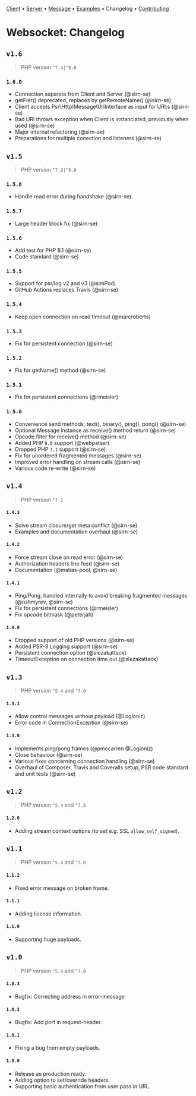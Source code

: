 [Client](Client.md) • [Server](Server.md) • [Message](Message.md) • [Examples](Examples.md) • Changelog • [Contributing](Contributing.md)

# Websocket: Changelog

## `v1.6`

 > PHP version `^7.4|^8.0`

### `1.6.0`
 * Connection separate from Client and Server (@sirn-se)
 * getPier() deprecated, replaces by getRemoteName() (@sirn-se)
 * Client accepts Psr\Http\Message\UriInterface as input for URI:s (@sirn-se)
 * Bad URI throws exception when Client is instanciated, previously when used (@sirn-se)
 * Major internal refactoring (@sirn-se)
 * Preparations for multiple conection and listeners (@sirn-se)

## `v1.5`

 > PHP version `^7.2|^8.0`

### `1.5.8`

 * Handle read error during handshake (@sirn-se)

### `1.5.7`

 * Large header block fix (@sirn-se)

### `1.5.6`

 * Add test for PHP 8.1 (@sirn-se)
 * Code standard (@sirn-se)

### `1.5.5`

 * Support for psr/log v2 and v3 (@simPod)
 * GitHub Actions replaces Travis (@sirn-se)

### `1.5.4`

 * Keep open connection on read timeout (@marcroberts)

### `1.5.3`

 * Fix for persistent connection (@sirn-se)

### `1.5.2`

 * Fix for getName() method (@sirn-se)

### `1.5.1`

 * Fix for persistent connections (@rmeisler)

### `1.5.0`

 * Convenience send methods; text(), binary(), ping(), pong() (@sirn-se)
 * Optional Message instance as receive() method return (@sirn-se)
 * Opcode filter for receive() method (@sirn-se)
 * Added PHP `8.0` support (@webpatser)
 * Dropped PHP `7.1` support (@sirn-se)
 * Fix for unordered fragmented messages (@sirn-se)
 * Improved error handling on stream calls (@sirn-se)
 * Various code re-write (@sirn-se)

## `v1.4`

 > PHP version `^7.1`

#### `1.4.3`

 * Solve stream closure/get meta conflict (@sirn-se)
 * Examples and documentation overhaul (@sirn-se)

#### `1.4.2`

 * Force stream close on read error (@sirn-se)
 * Authorization headers line feed (@sirn-se)
 * Documentation (@matias-pool, @sirn-se)

#### `1.4.1`

 * Ping/Pong, handled internally to avoid breaking fragmented messages (@nshmyrev, @sirn-se)
 * Fix for persistent connections (@rmeisler)
 * Fix opcode bitmask (@peterjah)

#### `1.4.0`

 * Dropped support of old PHP versions (@sirn-se)
 * Added PSR-3 Logging support (@sirn-se)
 * Persistent connection option (@slezakattack)
 * TimeoutException on connection time out (@slezakattack)

## `v1.3`

 > PHP version `^5.4` and `^7.0`

#### `1.3.1`

 * Allow control messages without payload (@Logioniz)
 * Error code in ConnectionException (@sirn-se)

#### `1.3.0`

 * Implements ping/pong frames (@pmccarren @Logioniz)
 * Close behaviour (@sirn-se)
 * Various fixes concerning connection handling (@sirn-se)
 * Overhaul of Composer, Travis and Coveralls setup, PSR code standard and unit tests (@sirn-se)

## `v1.2`

 > PHP version `^5.4` and `^7.0`

#### `1.2.0`

 * Adding stream context options (to set e.g. SSL `allow_self_signed`).

## `v1.1`

 > PHP version `^5.4` and `^7.0`

#### `1.1.2`

 * Fixed error message on broken frame.

#### `1.1.1`

 * Adding license information.

#### `1.1.0`

 * Supporting huge payloads.

## `v1.0`

 > PHP version `^5.4` and `^7.0`

#### `1.0.3`

 * Bugfix: Correcting address in error-message

#### `1.0.2`

 * Bugfix: Add port in request-header.

#### `1.0.1`

 * Fixing a bug from empty payloads.

#### `1.0.0`

 * Release as production ready.
 * Adding option to set/override headers.
 * Supporting basic authentication from user:pass in URL.


